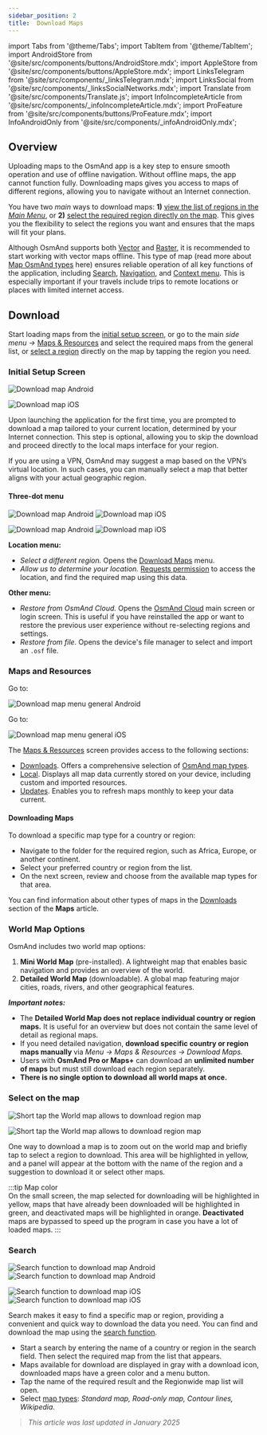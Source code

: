 ```yaml
---
sidebar_position: 2
title:  Download Maps
---
```


import Tabs from '@theme/Tabs';
import TabItem from '@theme/TabItem';
import AndroidStore from '@site/src/components/buttons/AndroidStore.mdx';
import AppleStore from '@site/src/components/buttons/AppleStore.mdx';
import LinksTelegram from '@site/src/components/_linksTelegram.mdx';
import LinksSocial from '@site/src/components/_linksSocialNetworks.mdx';
import Translate from '@site/src/components/Translate.js';
import InfoIncompleteArticle from '@site/src/components/_infoIncompleteArticle.mdx';
import ProFeature from '@site/src/components/buttons/ProFeature.mdx';
import InfoAndroidOnly from '@site/src/components/_infoAndroidOnly.mdx';



## Overview

Uploading maps to the OsmAnd app is a key step to ensure smooth operation and use of offline navigation. Without offline maps, the app cannot function fully. Downloading maps gives you access to maps of different regions, allowing you to navigate without an Internet connection.  

You have two *main* ways to download maps: **1)** [view the list of regions in the *Main Menu*](#maps-and-resources), or **2)** [select the required region directly on the map](#select-on-the-map). This gives you the flexibility to select the regions you want and ensures that the maps will fit your plans.  

Although OsmAnd supports both [Vector](../map/vector-maps.md) and [Raster](../map/raster-maps.md), it is recommended to start working with vector maps offline. This type of map (read more about [Map OsmAnd types](../personal/maps-resources.md#map-types) here) ensures reliable operation of all key functions of the application, including [Search](../search/index.md), [Navigation](../navigation/index.md), and [Context menu](../map/map-context-menu.md). This is especially important if your travels include trips to remote locations or places with limited internet access.


## Download

Start loading maps from the [initial setup screen](#initial-setup-screen), or go to the main *side menu* *→* [Maps & Resources](#maps-and-resources) and select the required maps from the general list, or [select a region](#select-on-the-map) directly on the map by tapping the region you need.


### Initial Setup Screen

<Tabs groupId="operating-systems">

<TabItem value="android" label="Android">

![Download map Android](@site/static/img/steps/start_screen_first_screen_andr.png)

</TabItem>

<TabItem value="ios" label="iOS">

![Download map iOS](@site/static/img/steps/start_screen_first_screen_ios.png)

</TabItem>

</Tabs>

Upon launching the application for the first time, you are prompted to download a map tailored to your current location, determined by your Internet connection. This step is optional, allowing you to skip the download and proceed directly to the local maps interface for your region.  

If you are using a VPN, OsmAnd may suggest a map based on the VPN’s virtual location. In such cases, you can manually select a map that better aligns with your actual geographic region.  


#### Three-dot menu

<Tabs groupId="operating-systems">

<TabItem value="android" label="Android">

![Download map Android](@site/static/img/steps/start_screen_first_screen_location_andr.png)   ![Download map iOS](@site/static/img/steps/start_screen_first_screen_other_andr.png)

</TabItem>

<TabItem value="ios" label="iOS">

![Download map Android](@site/static/img/steps/start_screen_first_screen_location_ios.png)   ![Download map iOS](@site/static/img/steps/start_screen_first_screen_other_ios.png)

</TabItem>

</Tabs>

**Location menu:**

- *Select a different region.* Opens the [Download Maps](#maps-and-resources) menu.
- *Allow us to determine your location.* [Requests permission](../start-with/first-steps.md#permission-to-access-the-location) to access the location, and find the required map using this data.

**Other menu:**

- *Restore from OsmAnd Cloud.* Opens the [OsmAnd Cloud](../personal/osmand-cloud.md) main screen or login screen. This is useful if you have reinstalled the app or want to restore the previous user experience without re-selecting regions and settings.
- *Restore from file.* Opens the device's file manager to select and import an `.osf` file.  


### Maps and Resources

<Tabs groupId="operating-systems">

<TabItem value="android" label="Android">

Go to: *<Translate android="true" ids="shared_string_menu,maps_and_resources,downloads"/>*

![Download map menu general Android](@site/static/img/personal/maps/download_menu_andr.png)  

</TabItem>

<TabItem value="ios" label="iOS">

Go to: *<Translate ios="true" ids="shared_string_menu,res_mapsres"/>*

![Download map menu general iOS](@site/static/img/personal/maps/download_menu_ios.png)

</TabItem>

</Tabs>

The [Maps & Resources](../personal/maps-resources.md) screen provides access to the following sections:

- [Downloads](../personal/maps-resources.md#downloads). Offers a comprehensive selection of [OsmAnd map types](../personal/maps-resources.md#map-types).
- [Local](../personal/maps-resources.md#local). Displays all map data currently stored on your device, including custom and imported resources.
- [Updates](../personal/maps-resources.md#updates). Enables you to refresh maps monthly to keep your data current.

#### Downloading Maps

To download a specific map type for a country or region:

- Navigate to the folder for the required region, such as Africa, Europe, or another continent.
- Select your preferred country or region from the list.
- On the next screen, review and choose from the available map types for that area.

You can find information about other types of maps in the [Downloads](../personal/maps-resources.md#downloads) section of the **Maps** article.

### World Map Options

OsmAnd includes two world map options:  

1. **Mini World Map** (pre-installed). A lightweight map that enables basic navigation and provides an overview of the world.  
2. **Detailed World Map** (downloadable). A global map featuring major cities, roads, rivers, and other geographical features.

***Important notes:***

- The **Detailed World Map does not replace individual country or region maps.** It is useful for an overview but does not contain the same level of detail as regional maps.  
- If you need detailed navigation, **download specific country or region maps manually** via *Menu → Maps & Resources → Download Maps.*
- Users with **OsmAnd Pro or Maps+** can download an **unlimited number of maps** but must still download each region separately.  
- **There is no single option to download all world maps at once.**


### Select on the map

<Tabs groupId="operating-systems">

<TabItem value="android" label="Android">

![Short tap the World map allows to download region map](@site/static/img/map/download_region_map_via_worldmap.png)

</TabItem>

<TabItem value="ios" label="iOS">

![Short tap the World map allows to download region map](@site/static/img/settings/download_region_map_via_worldmap_ios.png)

</TabItem>

</Tabs>

One way to download a map is to zoom out on the world map and briefly tap to select a region to download. This area will be highlighted in yellow, and a panel will appear at the bottom with the name of the region and a suggestion to download it or select other maps.  

:::tip Map color  
On the small screen, the map selected for downloading will be highlighted in yellow, maps that have already been downloaded will be highlighted in green, and deactivated maps will be highlighted in orange. **Deactivated** maps are bypassed to speed up the program in case you have a lot of loaded maps.
:::

### Search

<Tabs groupId="operating-systems">

<TabItem value="android" label="Android">

![Search function to download map Android](@site/static/img/settings/search_download_map_3_andr.png) ![Search function to download map Android](@site/static/img/settings/search_download_map_4_andr.png)

</TabItem>

<TabItem value="ios" label="iOS">

![Search function to download map iOS](@site/static/img/settings/search_download_map_1_ios.png) ![Search function to download map iOS](@site/static/img/settings/search_download_map_2_ios.png)

</TabItem>

</Tabs>

Search makes it easy to find a specific map or region, providing a convenient and quick way to download the data you need. You can find and download the map using the [search function](../search/index.md).

- Start a search by entering the name of a country or region in the search field. Then select the required map from the list that appears.
- Maps available for download are displayed in gray with a download icon, downloaded maps have a green color and a menu button.
- Tap the name of the required result and the Regionwide map list will open.
- Select [map types](../personal/maps-resources.md#map-types): *Standard map, Road-only map, Contour lines, Wikipedia*.

> *This article was last updated in January 2025*
